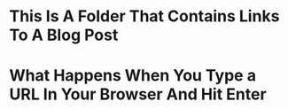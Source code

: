 # This Is A Folder That Contains Links To A Blog Post

# What Happens When You Type a URL In Your Browser And Hit Enter
